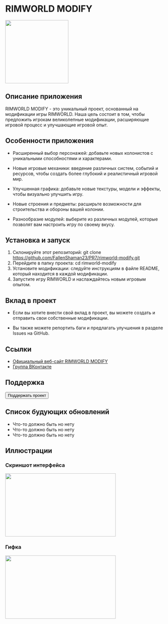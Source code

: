 # RIMWORLD MODIFY

<Image src="https://ltdfoto.ru/images/2024/03/02/kandinsky-download-1709364968305.png" width="200px" height="200px">

## Описание приложения

RIMWORLD MODIFY - это уникальный проект, основанный на модификации игры RIMWORLD. Наша цель состоит в том, чтобы предложить игрокам великолепные модификации, расширяющие игровой процесс и улучшающие игровой опыт.

## Особенности приложения

- Расширенный выбор персонажей: добавьте новых колонистов с уникальными способностями и характерами.

- Новые игровые механики: введение различных систем, событий и ресурсов, чтобы создать более глубокий и реалистичный игровой мир.

- Улучшенная графика: добавьте новые текстуры, модели и эффекты, чтобы визуально улучшить игру.

- Новые строения и предметы: расширьте возможности для строительства и обороны вашей колонии.

- Разнообразие модулей: выберите из различных модулей, которые позволят вам настроить игру по своему вкусу.

## Установка и запуск

1. Склонируйте этот репозиторий: git clone https://github.com/FallenShaman23/PR7/rimworld-modify.git
2. Перейдите в папку проекта: cd rimworld-modify
3. Установите модификации: следуйте инструкциям в файле README, который находится в каждой модификации.
4. Запустите игру RIMWORLD и наслаждайтесь новым игровым опытом.

## Вклад в проект

- Если вы хотите внести свой вклад в проект, вы можете создать и отправить свои собственные модификации.

- Вы также можете репортить баги и предлагать улучшения в разделе Issues на GitHub.

## Ссылки

- [Официальный веб-сайт RIMWORLD MODIFY](https://example.com)
- [Группа ВКонтакте](https://m.vk.com/)

## Поддержка

<form>
  <button>Поддержать проект</button>
</form>

## Список будующих обновлений

- Что-то должно быть но нету
- Что-то должно быть но нету
- Что-то должно быть но нету

## Иллюстрации

### Скриншот интерфейса

<Image src="https://www.cheathappens.com/graphics/reviews/screenshot1_Rimworld.jpg" width="350px" height="200px">

### Гифка

<Image src="https://steamuserimages-a.akamaihd.net/ugc/2002461708460956066/BB00A727F5383DAF10D69F7BB4B2C6BD5BFDA854/?imw=5000&imh=5000&ima=fit&impolicy=Letterbox&imcolor=%23000000&letterbox=false" width="350px" height="200px">
